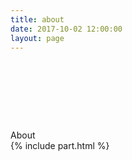 ```yaml
---
title: about
date: 2017-10-02 12:00:00
layout: page
---
```

<div style="height: 10vw;"></div>

<break></break>

<div class="section">
  <span class="heading-links" id="participant" href="#">About</span>
</div>

<section class="c-post--list">
  {% include part.html %}
</section>


